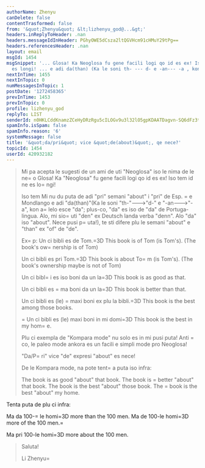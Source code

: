 ```yaml
---
authorName: Zhenyu
canDelete: false
contentTrasformed: false
from: '&quot;Zhenyu&quot; &lt;lizhenyu_god@...&gt;'
headers.inReplyToHeader: .nan
headers.messageIdInHeader: PGhyOWE5dCsza2ltQGVHcm91cHMuY29tPg==
headers.referencesHeader: .nan
layout: email
msgId: 1454
msgSnippet: '... Glosa! Ka Neoglosa fu gene facili logi qo id es ex! Iso tem id ne
  es longi! ... e adi da(than) (Ka le soni th- --- d- e -an--- -a , kon alelo esce'
nextInTime: 1455
nextInTopic: 0
numMessagesInTopic: 1
postDate: '1272458365'
prevInTime: 1453
prevInTopic: 0
profile: lizhenyu_god
replyTo: LIST
senderId: n0HKLCddKnamzZCeHyDRzRgu5cILOGv9u3l32lO5gpKDAATDagvn-SQ6dFz3tf1Q2Ota0gab3YXMJImrCPDe2qTp_BJHsa6CQcA
spamInfo.isSpam: false
spamInfo.reason: '6'
systemMessage: false
title: '&quot;da/pri&quot; vice &quot;de(about)&quot;, qe nece?'
topicId: 1454
userId: 420932182
---
```



> Mi pa acepta le sugesti de un ami de uti "Neoglosa" iso le nima de le ne=
o
Glosa! Ka "Neoglosa" fu gene facili logi qo id es ex! Iso tem id ne es lo=
ngi!
>
> Iso tem Mi nu du puta de adi "pri" semani "about" i "pri" de Esp. =
e Mondlango
e adi "da(than)"(Ka le soni "th-"--->"d-" e "-an--->"-a", kon a=
lelo esce "da";
plus-co, "da" es iso de "da" de Portuga-lingua. Alo, mi sio=
 uti "den" ex
Deutsch landa verba "denn". Alo "da" iso "about". Nece pusi p=
uta!), te sti
difere plu le semani "about" e "than" ex "of" de "de".
>
> Ex=
p: Un ci bibli es de Tom.=3D This book is of Tom (is Tom's). (The book's
ow=
nership is of Tom)
>
>
>
> Un ci bibli es pri Tom.=3D This book is about To=
m (is Tom's). (The book's
ownership maybe is not of Tom)
>
>
>
> Un ci bibl=
i es iso boni da un la=3D This book is as good as that.
>
> Un ci bibli es =
ma boni da un la=3D This book is better than that.
>
> Un ci bibli es (le) =
maxi boni ex plu la bibli.=3D This book is the best
among those books.
>
> =
Un ci bibli es (le) maxi boni in mi domi=3D This book is the best in my
hom=
e.
>
>
> Plu ci exempla de "Kompara mode" nu solo es in mi pusi puta! Anti =
co, le paleo
mode ankora es un facili e simpli mode pro Neoglosa!
>
> "Da/P=
ri" vice "de" expresi "about" es nece!
>
> De le Kompara mode, na pote tent=
a puta iso infra:
>
> The book is as good "about" that book.
> The book is =
better "about" that book.
> The book is the best "about" those book.
> The =
book is the best "about" my home.


Tenta puta de plu ci infra:

Ma da 100-=
le homi=3D more than the 100 men.
Ma de 100-le homi=3D more of the 100 men.=

Ma pri 100-le homi=3D more about the 100 men.

>
>
> Saluta!
>
> Li Zhenyu=




